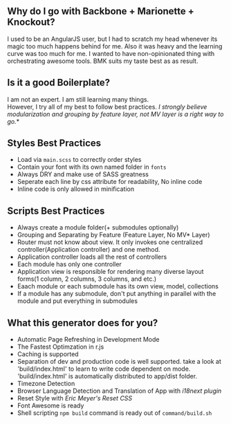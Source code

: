 ## Why do I go with Backbone + Marionette + Knockout?
  I used to be an AngularJS user, but I had to scratch my head whenever its magic too much happens behind for me. Also it was heavy and the learning curve was too much for me.
  I wanted to have non-opinionated thing with orchestrating awesome tools.
  BMK suits my taste best as as result.

## Is it a good Boilerplate?
  I am not an expert. I am still learning many things.<br/>
  However, I try all of my best to follow best practices.
  **I strongly believe modularization and grouping by feature layer, not MV* layer is a right way to go.**

## Styles Best Practices
  - Load via `main.scss` to correctly order styles
  - Contain your font with its own named folder in `fonts`
  - Always DRY and make use of SASS greatness
  - Seperate each line by css attribute for readability, No inline code
  - Inline code is only allowed in minification

## Scripts Best Practices
  - Always create a module folder(+ submodules optionally)
  - Grouping and Separating by Feature (Feature Layer, No MV* Layer)
  - Router must not know about view. It only invokes one centralized controller(Application controller) and one method.
  - Application controller loads all the rest of controllers
  - Each module has only one controller
  - Application view is responsible for rendering many diverse layout forms(1 column, 2 columns, 3 columns, and etc.)
  - Eaach module or each submodule has its own view, model, collections
  - If a module has any submodule, don't put anything in parallel with the module and put everything in submodules


## What this generator does for you?
- Automatic Page Refreshing in Development Mode
- The Fastest Optimzation in r.js
- Caching is supported
- Separation of dev and production code is well supported.
  take a look at 'build/index.html' to learn to write code dependent on mode.
  'build/index.html' is automatically distributed to app/dist folder.
- Timezone Detection
- Browser Language Detection and Translation of App with *i18next plugin*
- Reset Style with *Eric Meyer's Reset CSS*
- Font Awesome is ready
- Shell scripting `npm build` command is ready out of `command/build.sh`
